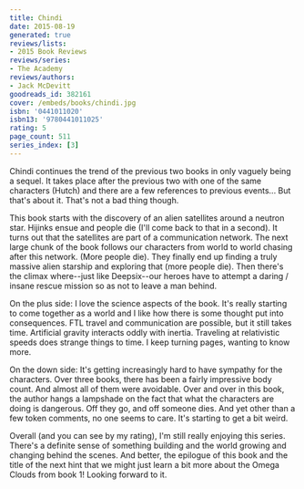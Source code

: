 ```yaml
---
title: Chindi
date: 2015-08-19
generated: true
reviews/lists:
- 2015 Book Reviews
reviews/series:
- The Academy
reviews/authors:
- Jack McDevitt
goodreads_id: 382161
cover: /embeds/books/chindi.jpg
isbn: '0441011020'
isbn13: '9780441011025'
rating: 5
page_count: 511
series_index: [3]
---
```

Chindi continues the trend of the previous two books in only vaguely being a sequel. It takes place after the previous two with one of the same characters (Hutch) and there are a few references to previous events... But that's about it. That's not a bad thing though.  

This book starts with the discovery of an alien satellites around a neutron star. Hijinks ensue and people die (I'll come back to that in a second). It turns out that the satellites are part of a communication network. The next large chunk of the book follows our characters from world to world chasing after this network. (More people die). They finally end up finding a truly massive alien starship and exploring that (more people die). Then there's the climax where--just like Deepsix--our heroes have to attempt a daring / insane rescue mission so as not to leave a man behind.  

<!--more-->

On the plus side: I love the science aspects of the book. It's really starting to come together as a world and I like how there is some thought put into consequences. FTL travel and communication are possible, but it still takes time. Artificial gravity interacts oddly with inertia. Traveling at relativistic speeds does strange things to time. I keep turning pages, wanting to know more.  

On the down side: It's getting increasingly hard to have sympathy for the characters. Over three books, there has been a fairly impressive body count. And almost all of them were avoidable. Over and over in this book, the author hangs a lampshade on the fact that what the characters are doing is dangerous. Off they go, and off someone dies. And yet other than a few token comments, no one seems to care. It's starting to get a bit weird.  

Overall (and you can see by my rating), I'm still really enjoying this series. There's a definite sense of something building and the world growing and changing behind the scenes. And better, the epilogue of this book and the title of the next hint that we might just learn a bit more about the Omega Clouds from book 1! Looking forward to it.